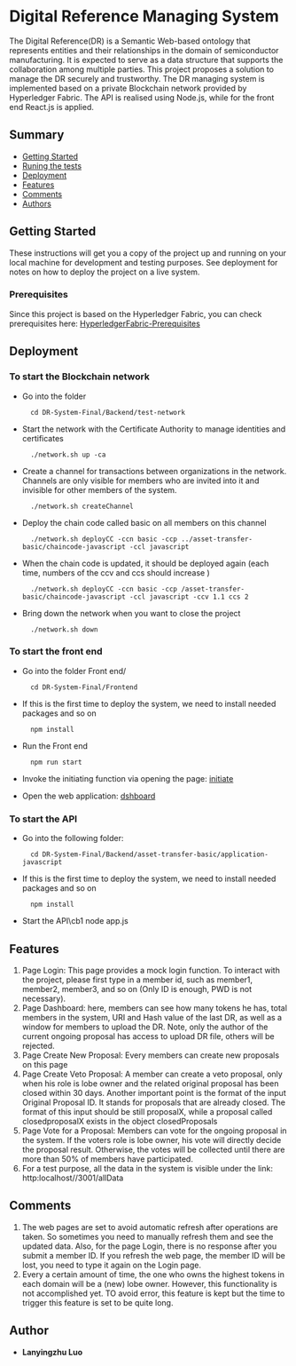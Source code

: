 # Digital Reference Managing System

The Digital Reference(DR) is a Semantic Web-based ontology that represents entities and their relationships in the domain of semiconductor manufacturing. It is expected to serve as a data structure that supports the collaboration among multiple parties. This project proposes a solution to manage the DR securely and trustworthy.
The DR managing system is implemented based on a private Blockchain network provided by Hyperledger Fabric. The API is realised using Node.js, while for the front end React.js is applied.
## Summary

  - [Getting Started](#getting-started)
  - [Runing the tests](#running-the-tests)
  - [Deployment](#deployment)
  - [Features](#features)
  - [Comments](#comments)
  - [Authors](#authors)

## Getting Started

These instructions will get you a copy of the project up and running on your local machine for development and testing purposes. See deployment for notes on how to deploy the project on a live system.

### Prerequisites

Since this project is based on the Hyperledger Fabric, you can check prerequisites here: [HyperledgerFabric-Prerequisites](https://hyperledger-fabric.readthedocs.io/en/release-1.4/prereqs.html)

## Deployment

### To start the Blockchain network

- Go into the folder 

		cd DR-System-Final/Backend/test-network
		
- Start the network with the Certificate Authority to manage identities and certificates
		
		./network.sh up -ca
		
- Create a channel for transactions between organizations in the network. Channels are only visible for members who are invited into it and invisible for other members of the system.

		./network.sh createChannel

- Deploy the chain code called basic on all members on this channel

		./network.sh deployCC -ccn basic -ccp ../asset-transfer-basic/chaincode-javascript -ccl javascript

- When the chain code is updated, it should be deployed again (each time, numbers of the ccv and ccs should increase )

		./network.sh deployCC -ccn basic -ccp /asset-transfer-basic/chaincode-javascript -ccl javascript -ccv 1.1 ccs 2

- Bring down the network when you want to close the project

		./network.sh down

### To start the front end

- Go into the folder Front end/

		cd DR-System-Final/Frontend

- If this is the first time to deploy the system, we need to install needed packages and so on

		npm install

- Run the Front end

		npm run start

- Invoke the initiating function via opening the page: [initiate](http://localhost:3001/initiate)

- Open the web application: [dshboard](http://localhost:3006/app/dashboard)

### To start the API

- Go into the following folder:
	
		cd DR-System-Final/Backend/asset-transfer-basic/application-javascript
	
- If this is the first time to deploy the system, we need to install needed packages and so on

		npm install

- Start the API\cb1 
		node app.js
		
## Features
1. Page Login: This page provides a mock login function. To interact with the project, please first type in a member id, such as member1, member2, member3, and so on (Only ID is enough, PWD is not necessary).
2. Page Dashboard: here, members can see how many tokens he has, total members in the system, URI and Hash value of the last DR, as well as a window for members to upload the DR. Note, only the author of the current ongoing proposal has access to upload DR file, others will be rejected.
3. Page Create New Proposal: Every members can create new proposals on this page
4. Page Create Veto Proposal: A member can create a veto proposal, only when his role is lobe owner and the related original proposal has been closed within 30 days. Another important point is the format of the input Original Proposal ID. It stands for proposals that are already closed. The format of this input should be still proposalX, while a proposal called closedproposalX exists in the object closedProposals
5. Page Vote for a Proposal: Members can vote for the ongoing proposal in the system. If the voters role is lobe owner, his vote will directly decide the proposal result. Otherwise, the votes will be collected until there are more than 50% of members have participated.
6. For a test purpose, all the data in the system is visible under the link: http:localhost//3001/allData

## Comments
1. The web pages are set to avoid automatic refresh after operations are taken. So sometimes you need to manually refresh them and see the updated data. Also, for the page Login, there is no response after you submit a member ID. If you refresh the web page, the member ID will be lost, you need to type it again on the Login page.
2. Every a certain amount of time, the one who owns the highest tokens in each domain will be a (new) lobe owner. However, this functionality is not accomplished yet. TO avoid error, this feature is kept but the time to trigger this feature is set to be quite long.
## Author

  - **Lanyingzhu Luo**